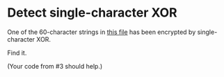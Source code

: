 # Detect single-character XOR

One of the 60-character strings in [this file](4.txt) has been encrypted by single-character XOR.

Find it.

(Your code from #3 should help.)

